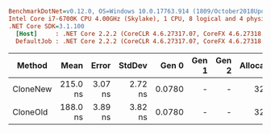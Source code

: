 ``` ini

BenchmarkDotNet=v0.12.0, OS=Windows 10.0.17763.914 (1809/October2018Update/Redstone5)
Intel Core i7-6700K CPU 4.00GHz (Skylake), 1 CPU, 8 logical and 4 physical cores
.NET Core SDK=3.1.100
  [Host]     : .NET Core 2.2.2 (CoreCLR 4.6.27317.07, CoreFX 4.6.27318.02), X64 RyuJIT
  DefaultJob : .NET Core 2.2.2 (CoreCLR 4.6.27317.07, CoreFX 4.6.27318.02), X64 RyuJIT


```
|   Method |     Mean |   Error |  StdDev |  Gen 0 | Gen 1 | Gen 2 | Allocated |
|--------- |---------:|--------:|--------:|-------:|------:|------:|----------:|
| CloneNew | 215.0 ns | 3.07 ns | 2.72 ns | 0.0780 |     - |     - |     328 B |
| CloneOld | 188.0 ns | 3.89 ns | 3.82 ns | 0.0780 |     - |     - |     328 B |
